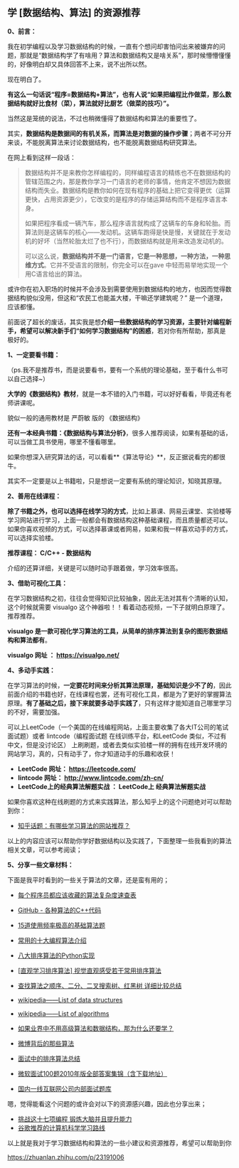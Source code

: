 ## 学 [数据结构、算法] 的资源推荐

**0、前言：**

我在初学编程以及学习数据结构的时候，一直有个想问却害怕问出来被嫌弃的问题，那就是“数据结构学了有啥用？算法和数据结构又是啥关系”，那时候懵懵懂懂的，好像明白却又具体回答不上来，说不出所以然。

现在明白了。

**有这么一句话说“程序=数据结构+算法”，也有人说“如果把编程比作做菜，那么数据结构就好比食材（菜），算法就好比厨艺（做菜的技巧）”。**

当然这是笼统的说法，不过也稍微懂得了数据结构和算法的重要性了。

其实，**数据结构是数据间的有机关系，而算法是对数据的操作步骤**；两者不可分开来谈，不能脱离算法来讨论数据结构，也不能脱离数据结构研究算法。

在网上看到这样一段话：

> 数据结构并不是来教你怎样编程的，同样编程语言的精练也不在数据结构的管辖范围之内，那是教你学习一门语言的老师的事情，他肯定不想因为数据结构而失业。数据结构是教你如何在现有程序的基础上把它变得更优（运算更快，占用资源更少），它改变的是程序的存储运算结构而不是程序语言本身。
>
> 如果把程序看成一辆汽车，那么程序语言就构成了这辆车的车身和轮胎。而算法则是这辆车的核心——发动机。这辆车跑得是快是慢，关键就在于发动机的好坏（当然轮胎太烂了也不行），而数据结构就是用来改造发动机的。
>
> 可以这么说，**数据结构并不是一门语言，它是一种思想，一种方法，一种思维方式**。它并不受语言的限制，你完全可以在gave 中轻而易举地实现一个用C语言给出的算法。

或许你在初入职场的时候并不会涉及到需要使用到数据结构的地方，也因而觉得数据结构貌似没用，但这和“农民工也能盖大楼，干嘛还学建筑呢？” 是一个道理，应该都懂。

前面说了超长的废话，其实我是想**介绍一些数据结构的学习资源，主要针对编程新手，希望可以解决新手们“如何学习数据结构”的困惑**，若对你有所帮助，那真是极好的。

**1、一定要看书籍：**

（ps.我不是推荐书，而是说要看书，要有一个系统的理论基础，至于看什么书可以自己选择~）

**大学的《数据结构》教材**，就是一本不错的入门书籍，可以好好看看，毕竟还有老师讲课呢。

貌似一般的通用教材是 严蔚敏 版的 《数据结构》

**还有一本经典书籍：《数据结构与算法分析》**，很多人推荐阅读，如果有基础的话，可以当做工具书使用，哪里不懂看哪里。

如果你想深入研究算法的话，可以看看**《算法导论》**，反正据说看完的都很牛。

其实不一定要是以上书籍啦，只是想说一定要有系统的理论知识，知晓其原理。

**2、善用在线课程：**

**除了书籍之外，也可以选择在线学习的方式**，比如上慕课、网易云课堂、实验楼等学习网站进行学习，上面一般都会有数据结构这种基础课程，而且质量都还可以。如果你喜欢视频的方式，可以选择慕课或者网易，如果和我一样喜欢动手的方式，可以选择实验楼。

**推荐课程： C/C++ - 数据结构**

介绍的还算详细，关键是可以随时动手跟着做，学习效率很高。

**3、借助可视化工具：**

在学习数据结构之初，往往会觉得知识比较抽象，因此无法对其有个清晰的认知，这个时候就需要 visualgo 这个神器啦！！看着动态视频，一下子就明白原理了。推荐推荐。

**visualgo 是一款可视化学习算法的工具，从简单的排序算法到复杂的图形数据结构和算法都有**。

**visualgo 网址 ： https://visualgo.net/**

**4、多动手实践：**

在学习算法的时候，**一定要花时间来分析其算法原理，基础知识是少不了的**，因此前面介绍的书籍也好，在线课程也罢，还有可视化工具，都是为了更好的掌握算法原理。**有了基础之后，接下来就要多动手实践了**，只有这样才能知道自己哪里学习的不好，需要加强。

可以上LeetCode（一个美国的在线编程网站，上面主要收集了各大IT公司的笔试面试题）或者 lintcode（编程面试题 在线训练平台，和LeetCode 类似，不过有中文，但是没讨论区） 上刷刷题，或者去类似实验楼一样的拥有在线开发环境的网站学习，真的，只有动手了，你才知道动手的乐趣和收获！

- **LeetCode 网址： https://leetcode.com/**
- **lintcode 网址： http://www.lintcode.com/zh-cn/**
- **LeetCode上的经典算法解题实战 ： LeetCode上 经典算法解题实战**

如果你喜欢这种在线刷题的方式来实践算法，那么知乎上的这个问题绝对可以帮助到你：

- [知乎话题：有哪些学习算法的网站推荐？](https://www.zhihu.com/question/20368410)

以上的内容应该可以帮助你学好数据结构以及实践了，下面整理一些我看到的算法相关文章，可以参考阅读；

**5、分享一些文章材料：**

下面是我平时看到的一些关于算法的文章，还是蛮有用的；

- [每个程序员都应该收藏的算法复杂度速查表](http://link.zhihu.com/?target=https%3A//linux.cn/article-7480-1.html)
- [GitHub - 各种算法的C++代码](http://link.zhihu.com/?target=https%3A//github.com/Dev-XYS/Algorithms)
- [15道使用频率极高的基础算法题](http://link.zhihu.com/?target=http%3A//www.zhaoyafei.cn/index.php/content.html%3Fid%3D13)
- [常用的十大编程算法介绍](http://link.zhihu.com/?target=https%3A//www.shiyanlou.com/questions/3663)
- [八大排序算法的Python实现](http://link.zhihu.com/?target=http%3A//blog.2liang.me/2015/09/24/%25E5%2585%25AB%25E5%25A4%25A7%25E6%258E%2592%25E5%25BA%258F%25E7%25AE%2597%25E6%25B3%2595%25E7%259A%2584Python%25E5%25AE%259E%25E7%258E%25B0/)
- [[直观学习排序算法\] 视觉直观感受若干常用排序算法](http://link.zhihu.com/?target=http%3A//www.blogjava.net/todayx-org/archive/2012/01/08/368091.html)
- [查找算法之顺序、二分、二叉搜索树、红黑树 详细比较总结](http://link.zhihu.com/?target=https%3A//www.shiyanlou.com/questions/3587)
- [wikipedia——List of data structures](http://link.zhihu.com/?target=https%3A//en.wikipedia.org/wiki/List_of_data_structures)
- [wikipedia——List of algorithms](http://link.zhihu.com/?target=https%3A//en.wikipedia.org/wiki/List_of_algorithms)
- [如果业界中不用高级算法和数据结构，那为什么还要学？](http://link.zhihu.com/?target=https%3A//www.quora.com/If-advanced-algorithms-and-data-structures-are-never-used-in-industry-then-why-learn-them/answer/Jerason-Banes)
- [微博背后的那些算法](http://link.zhihu.com/?target=http%3A//blog.csdn.net/stdcoutzyx/article/details/18814627)


- [面试中的排序算法总结](http://link.zhihu.com/?target=http%3A//www.cnblogs.com/wxisme/p/5243631.html)
- [微软面试100题2010年版全部答案集锦（含下载地址）](http://link.zhihu.com/?target=http%3A//blog.csdn.net/v_july_v/article/details/6870251)
- [国内一线互联网公司内部面试题库](http://link.zhihu.com/?target=https%3A//github.com/JackyAndroid/AndroidInterview-Q-A/blob/master/README-CN.md)

嗯，觉得能看这个问题的或许会对以下的资源感兴趣，因此也分享出来；

- [挑战这十七项编程 锻炼大脑并且提升能力](http://link.zhihu.com/?target=http%3A//developer.51cto.com/art/201507/485365.htm)
- [谷歌推荐的计算机科学学习路线](http://link.zhihu.com/?target=http%3A//www.52cs.org/%3Fp%3D902)

以上就是我对于学习数据结构和算法的一些小建议和资源推荐，希望可以帮助到你

https://zhuanlan.zhihu.com/p/23191006
